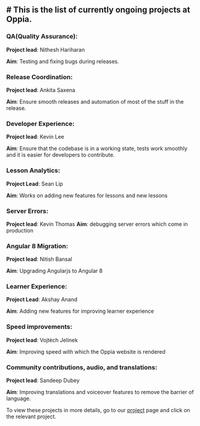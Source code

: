 ## # **This is the list of currently ongoing projects at Oppia.**

### QA(Quality Assurance):
**Project lead**: Nithesh Hariharan

**Aim**: Testing and fixing bugs during releases.

### Release Coordination: 
**Project lead**: Ankita Saxena

**Aim**: Ensure smooth releases and automation of most of the stuff in the release.

### Developer Experience: 
**Project lead**: Kevin Lee

**Aim**: Ensure that the codebase is in a working state, tests work smoothly and it is easier for developers to contribute.

### Lesson Analytics:
**Project Lead**: Sean Lip

**Aim**: Works on adding new features for lessons and new lessons

### Server Errors: 
**Project lead**: Kevin Thomas
**Aim**: debugging server errors which come in production

### Angular 8 Migration:
**Project lead**: Nitish Bansal

**Aim**: Upgrading Angularjs to Angular 8

### Learner Experience: 
**Project Lead**: Akshay Anand

**Aim**: Adding new features for improving learner experience

### Speed improvements: 
**Project lead**: Vojtèch Jelínek

**Aim**: Improving speed with which the Oppia website is rendered

### Community contributions, audio, and translations:
**Project lead**: Sandeep Dubey

**Aim**: Improving translations and voiceover features to remove the barrier of language.

To view these projects in more details, go to our [project](https://github.com/oppia/oppia/projects) page and click on the relevant project.
